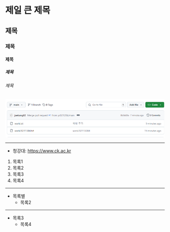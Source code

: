 # 제일 큰 제목
## 제목
### 제목
#### 제목
##### 제목
###### 제목

![실습캡쳐](./01.png)

* * *

- 청강대: <https://www.ck.ac.kr>

1. 목록1
2. 목록2
3. 목록3
4. 목록4

***

* 목록별
  * 목록2

- - -

- 목록3
  - 목록4

